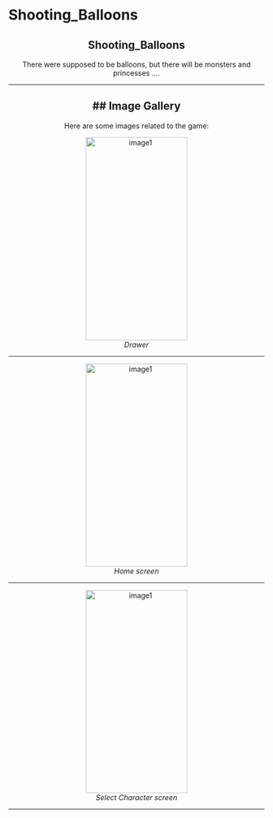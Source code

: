 # Shooting_Balloons
<h2 align="center">Shooting_Balloons</h2>
<p align="center">There were supposed to be balloons, but there will be monsters and princesses ....</p>

---

<h2 align="center" color="black">## Image Gallery</h2>

<p align="center">Here are some images related to the game:</p>
<p align="center">
  <img alt="image1" src="https://github.com/MichaelXerxes/Shooting_Balloons/assets/81194285/6adb6fb7-b3a3-4c26-9d65-0f7b53d2d843"   width="200" height="400">
 
  <br>
  <em>Drawer </em>
</p>

---

<p align="center">
  <img alt="image1" src="https://github.com/MichaelXerxes/Shooting_Balloons/assets/81194285/5a4b0f9d-911e-491d-b495-ea41e69bdc80"   width="200" height="400">
 
  <br>
  <em>Home screen</em>
</p>

---
<p align="center">
  <img alt="image1" src="https://github.com/MichaelXerxes/Quizzes/assets/81194285/a3fd10bf-5a22-4e22-9f4d-f74ef4814bee"   width="200" height="400">
 
  <br>
  <em>Select Character screen</em>
</p>

---
